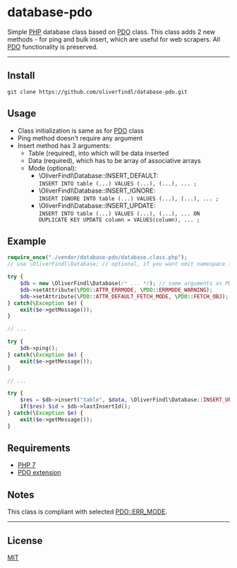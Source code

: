 # database-pdo

Simple [PHP](https://secure.php.net/) database class based on [PDO](https://secure.php.net/manual/en/book.pdo.php) class. This class adds 2 new methods - for ping and bulk insert, which are useful for web scrapers. All [PDO](https://secure.php.net/manual/en/book.pdo.php) functionality is preserved.

---

## Install

`git clone https://github.com/oliverfindl/database-pdo.git`

## Usage

* Class initialization is same as for [PDO](https://secure.php.net/manual/en/class.pdo.php) class
* Ping method doesn't require any argument
* Insert method has 3 arguments:
	* Table (required), into which will be data inserted
	* Data (required), which has to be array of associative arrays
	* Mode (optional):
		* \OliverFindl\Database::INSERT_DEFAULT:  
		`INSERT INTO table (...) VALUES (...), (...), ... ;`
		* \OliverFindl\Database::INSERT_IGNORE:  
		`INSERT IGNORE INTO table (...) VALUES (...), (...), ... ;`
		* \OliverFindl\Database::INSERT_UPDATE:  
		`INSERT INTO table (...) VALUES (...), (...), ... ON DUPLICATE KEY UPDATE column = VALUES(column), ... ;`

## Example

```php
require_once("./vendor/database-pdo/database.class.php");
// use \OliverFindl\Database; // optional, if you want omit namespace in code

try {
	$db = new \OliverFindl\Database(/* ... */); // same arguments as PDO
	$db->setAttribute(\PDO::ATTR_ERRMODE, \PDO::ERRMODE_WARNING);
	$db->setAttribute(\PDO::ATTR_DEFAULT_FETCH_MODE, \PDO::FETCH_OBJ);
} catch(\Exception $e) {
	exit($e->getMessage());
}

// ...

try {
	$db->ping();
} catch(\Exception $e) {
	exit($e->getMessage());
}

// ...

try {
	$res = $db->insert("table", $data, \OliverFindl\Database::INSERT_UPDATE);
	if($res) $id = $db->lastInsertId();
} catch(\Exception $e) {
	exit($e->getMessage());
}
```

## Requirements

* [PHP 7](https://secure.php.net/manual/en/install.php)
* [PDO extension](https://secure.php.net/manual/en/pdo.setup.php)

## Notes

This class is compliant with selected [PDO::ERR_MODE](http://php.net/manual/en/pdo.setattribute.php).

---

## License

[MIT](http://opensource.org/licenses/MIT)
